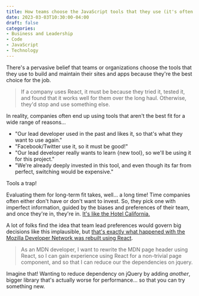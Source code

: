 ```yaml
---
title: How teams choose the JavaScript tools that they use (it's often not because it's the best tool for the job)
date: 2023-03-03T10:30:00-04:00
draft: false
categories:
- Business and Leadership
- Code
- JavaScript
- Technology
---
```


There's a pervasive belief that teams or organizations choose the tools that they use to build and maintain their sites and apps because they're the best choice for the job.

> If a company uses React, it must be because they tried it, tested it, and found that it works well for them over the long haul. Otherwise, they'd stop and use something else.

In reality, companies often end up using tools that aren't the best fit for a wide range of reasons...

- "Our lead developer used in the past and likes it, so that's what they want to use again."
- "Facebook/Twitter use it, so it must be good!"
- "Our lead developer really wants to learn {new tool}, so we'll be using it for this project."
- "We're already deeply invested in this tool, and even though its far from perfect, switching would be expensive."

Tools a trap!

Evaluating them for long-term fit takes, well... a long time! Time companies often either don't have or don't want to invest. So, they pick one with imperfect information, guided by the biases and preferences of their team, and once they're in, they're in. [It's like the Hotel California.](https://www.youtube.com/watch?v=09839DpTctU)

A lot of folks find the idea that team lead preferences would govern big decisions like this implausible, but [that's exactly what happened with the Mozilla Developer Network was rebuilt using React](https://github.com/mdn/sprints/issues/967).

> As an MDN developer, I want to rewrite the MDN page header using React, so I can gain experience using React for a non-trivial page component, and so that I can reduce our the dependencies on jquery.

Imagine that! Wanting to reduce dependency on jQuery by adding _another_, bigger library that's actually worse for performance... so that you can try something new.